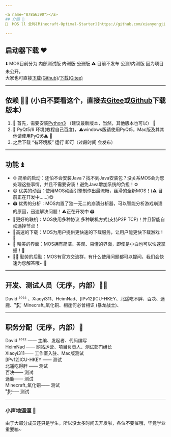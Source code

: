 ```yaml
---

<a name="878a6390"></a>
## 介绍 📃
🥳  MOS ll 全称[Minecraft-Optimal-Starter](https://github.com/xianyongjian080402/Minecraft-Optimal-Starter_issue) ll 中文名称为 MOS我的世界启动器，由David ²⁰²² 发起 正在申请入驻 [SWS](https://skyworldstudio.top) 工作室 （本人已是[SWS](https://skyworldstudio.top)工作室成员）MOS启动器可以让更多的玩家启动游戏，并且具有简单启动、下载速度快、不需安装Java、跨平台 等特点 🥳

---
```


<a name="RIcff"></a>
## 启动器下载 ❤

⬇️ MOS目前分为 内部测试版 ~~内测版~~ ~~公测版~~ ⚠️ 目前不发布 公测/内测版 因为项目未公开，<br />    大家也可直接[下载(Github)](https://github.com/xianyongjian080402/Minecraft-Optimal-Starter_2/releases/)/[下载(Gitee)](https://gitee.com/xian66/minecraft-optimal-starter_2/releases/)

---

<a name="8c8a93fa"></a>
## 依赖 🐕‍🦺 (小白不要看这个，直接去[Gitee](https://gitee.com/xian66/minecraft-optimal-starter_2/releases/)或[Github](https://github.com/xianyongjian080402/Minecraft-Optimal-Starter_2/releases/)下载版本）

1. 🤖 首先，需要安装[Python3](https://www.python.org) （建议最新版本，当然，其他版本也可以） 🤖
1. 🤖 PyQt5/6 环境(教程自己百度)，⚠️windows版请使用PyQt5，Mac版及其其他请使用PyQt6⚠️ 🤖
1. 之后下载 “有环境版” 运行 即可（过段时间 会发布）

---

<a name="f13ac3a1"></a>
## 功能 ⏫

- ⚙️ 简单的启动：还怕不会安装Java？找不到Java安装包？没关系MOS会为您处理这些事情，并且不需要安装！避免Java增加系统的负担！⚙️
- 😋 优美的动画：使用MOS动画引擎制作出最流畅，丝滑的全新MOS！(⚠️ 目前正在开发中……)😋
- 🖨️ 优秀的分析：MOS内置了独一无二的崩溃分析器，可以智能分析游戏崩溃的原因，迅速解决问题！⚠️正在开发中 🖨️
- 🔗更好的联机：MOS使用多种协议 多种联机方式(支持P2P TCP)！并且智能自动选择节点！
- 🥳高速的下载：MOS为用户提供更快速的下载服务，让用户能更快下载游戏！🥳
- 🎉 精美的界面：MOS拥有简洁、美观、易懂的界面，即使是小白也可以快速掌握！🎉
- 🏃‍♂️ 勤劳的后勤：MOS有官方交流群，有什么使用问题都可以提问，我们会快速为您解答哦~ 🏃‍

---

<a name="8177bd3a"></a>
## 开发、测试人员（无序，内部）👨‍💻

David ²⁰²² 、Xiaoyi311、HeimNad、[IPv12]ICU-HKEY、北遥吃不胖、百决、迷鹿、“ۣۖิ$ۣۖิ$ۣۖิ$ۣۖิ、Minecraft_氧化铜、相逢何必曾相识 (暴龙战士)、

---

<a name="ebe5fa1d"></a>
## 职务分配（无序，内部）💼

David ²⁰²² —— 主编、发起者、代码编写<br />HeimNad —— 网站运营、项目负责人、测试部门组长<br />Xiaoyi311—— 工作室入驻、Mac版测试<br />[IPv12]ICU-HKEY —— 测试<br />北遥吃得胖 —— 测试<br />百决—— 测试<br />迷鹿—— 测试<br />Minecraft_氧化铜—— 测试<br />“ۣۖิ$ۣۖิ$ۣۖิ$ۣۖิ—— 测试

---

<a name="1dfee074"></a>
### 小声地逼逼 💭

由于大部分成员还只是学生，所以没太多时间去开发啦，各位不要催哦，毕竟学业重要嘛~

